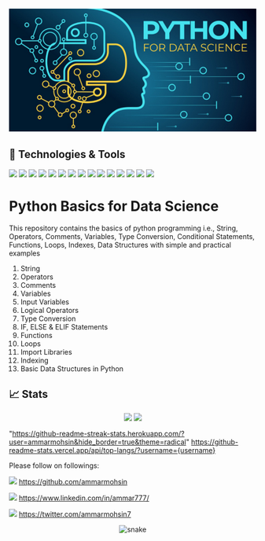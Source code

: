 ![](banner.png)

## 🔧 Technologies & Tools
![](https://img.shields.io/badge/GitHub-100000?style=for-the-badge&logo=github&logoColor=white)
![](https://img.shields.io/badge/Visual_Studio-5C2D91?style=for-the-badge&logo=visual%20studio&logoColor=white)
![](https://img.shields.io/badge/Python-FFD43B?style=for-the-badge&logo=python&logoColor=blue)
![](https://img.shields.io/badge/Numpy-777BB4?style=for-the-badge&logo=numpy&logoColor=white)
![](https://img.shields.io/badge/Pandas-2C2D72?style=for-the-badge&logo=pandas&logoColor=white)
![](https://img.shields.io/badge/Plotly-239120?style=for-the-badge&logo=plotly&logoColor=white)
![](https://img.shields.io/badge/R-276DC3?style=for-the-badge&logo=r&logoColor=white)
![](https://img.shields.io/badge/scikit_learn-F7931E?style=for-the-badge&logo=scikit-learn&logoColor=white)
![](https://img.shields.io/badge/SciPy-654FF0?style=for-the-badge&logo=SciPy&logoColor=white)
![](https://img.shields.io/badge/Streamlit-FF4B4B?style=for-the-badge&logo=Streamlit&logoColor=white)
![](https://img.shields.io/badge/Windows-0078D6?style=for-the-badge&logo=windows&logoColor=white)
![](https://img.shields.io/badge/Linux-FCC624?style=for-the-badge&logo=linux&logoColor=black)
![](https://img.shields.io/badge/Kaggle-20BEFF?style=for-the-badge&logo=Kaggle&logoColor=white)
![](https://img.shields.io/badge/windows%20terminal-4D4D4D?style=for-the-badge&logo=windows%20terminal&logoColor=white)
![](https://hits.seeyoufarm.com/api/count/incr/badge.svg?url=https%3A%2F%2Fgithub.com%2F{ammarmohsin}1212%2Fhit-counter)

# Python Basics for Data Science
This repository contains the basics of python programming i.e., String, Operators, Comments, Variables, Type Conversion, Conditional Statements, Functions, Loops, Indexes, Data Structures with simple and practical examples

1.	String
2.	Operators
3.	Comments
4.	Variables
5.	Input Variables
6.	Logical Operators
7.	Type Conversion
8.	IF, ELSE & ELIF Statements
9.	Functions
10.	Loops
11.	Import Libraries
12.	Indexing
13.	Basic Data Structures in Python



## 📈 Stats

<p align="center">
  <img width="48%" src="https://github-readme-stats.vercel.app/api?username=ammarmohsin&show_icons=true&hide_border=true&theme=radical" />
  <img width="48%" src="https://github-readme-stats.vercel.app/api/top-langs/?username={ammarmohsin}" />
  
</p>

"https://github-readme-streak-stats.herokuapp.com/?user=ammarmohsin&hide_border=true&theme=radical"
https://github-readme-stats.vercel.app/api/top-langs/?username={username}

Please follow on followings:

![](https://img.shields.io/badge/GitHub-100000?style=for-the-badge&logo=github&logoColor=white) https://github.com/ammarmohsin

![](https://img.shields.io/badge/LinkedIn-0077B5?style=for-the-badge&logo=linkedin&logoColor=white) https://www.linkedin.com/in/ammar777/

![](https://img.shields.io/badge/Twitter-1DA1F2?style=for-the-badge&logo=twitter&logoColor=white) https://twitter.com/ammarmohsin7


<p align="center">
   <img src="https://github.com/ammarmohsin/ammarmohsin/blob/output/github-contribution-grid-snake.svg" alt="snake">
</p>
